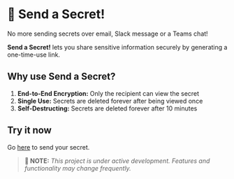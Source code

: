 # 🚀 Send a Secret!

No more sending secrets over email, Slack message or a Teams chat!

**Send a Secret!** lets you share sensitive information securely by generating a one-time-use link.

## Why use Send a Secret?

1. **End-to-End Encryption:** Only the recipient can view the secret
2. **Single Use:** Secrets are deleted forever after being viewed once
3. **Self-Destructing:** Secrets are deleted forever after 10 minutes

## Try it now

Go [here](https://send-a-secret.web.app) to send your secret.

> **🚧 NOTE:** _This project is under active development. Features and functionality may change frequently._
